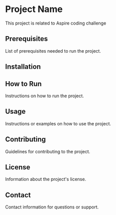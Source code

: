 # Project Name

This project is related to Aspire coding challenge
## Prerequisites

List of prerequisites needed to run the project.

## Installation



## How to Run

Instructions on how to run the project.

## Usage

Instructions or examples on how to use the project.

## Contributing

Guidelines for contributing to the project.

## License

Information about the project's license.

## Contact

Contact information for questions or support.
